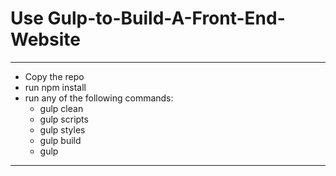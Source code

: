 # Use Gulp-to-Build-A-Front-End-Website
**********************************************************
* Copy the repo
* run npm install
* run any of the following commands:
	* gulp clean
	* gulp scripts
	* gulp styles
	* gulp build
	* gulp 

***********************************************************
